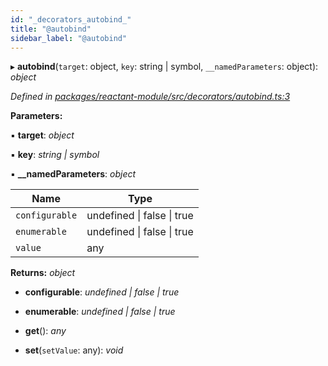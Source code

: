 ```yaml
---
id: "_decorators_autobind_"
title: "@autobind"
sidebar_label: "@autobind"
---
```


▸ **autobind**(`target`: object, `key`: string | symbol, `__namedParameters`: object): *object*

*Defined in [packages/reactant-module/src/decorators/autobind.ts:3](https://github.com/unadlib/reactant/blob/d9c42d1/packages/reactant-module/src/decorators/autobind.ts#L3)*

**Parameters:**

▪ **target**: *object*

▪ **key**: *string | symbol*

▪ **__namedParameters**: *object*

Name | Type |
------ | ------ |
`configurable` | undefined &#124; false &#124; true |
`enumerable` | undefined &#124; false &#124; true |
`value` | any |

**Returns:** *object*

* **configurable**: *undefined | false | true*

* **enumerable**: *undefined | false | true*

* **get**(): *any*

* **set**(`setValue`: any): *void*
